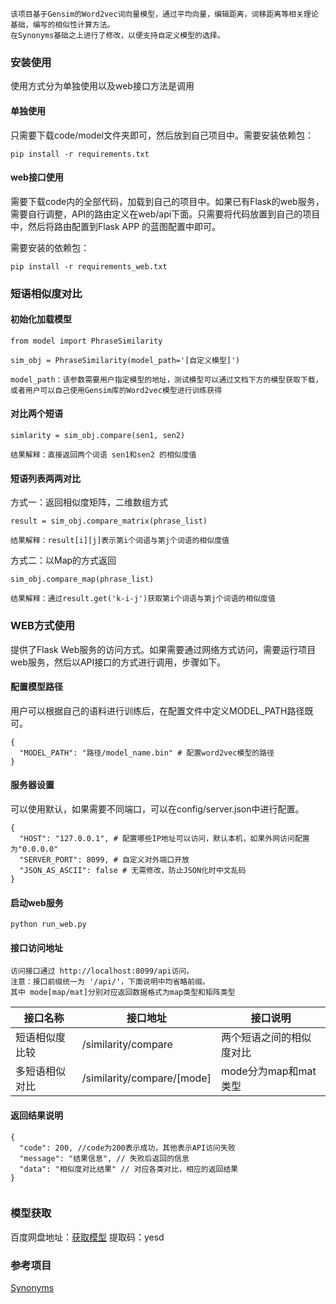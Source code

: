 ```
该项目基于Gensim的Word2vec词向量模型，通过平均向量，编辑距离，词移距离等相关理论基础，编写的相似性计算方法。
在Synonyms基础之上进行了修改，以便支持自定义模型的选择。
```

### 安装使用

使用方式分为单独使用以及web接口方法是调用

#### 单独使用

只需要下载code/model文件夹即可，然后放到自己项目中。需要安装依赖包：

```
pip install -r requirements.txt
```

#### web接口使用

需要下载code内的全部代码，加载到自己的项目中。如果已有Flask的web服务，需要自行调整，API的路由定义在web/api下面。只需要将代码放置到自己的项目中，然后将路由配置到Flask APP 的蓝图配置中即可。

需要安装的依赖包：

```
pip install -r requirements_web.txt
```



### 短语相似度对比



#### 初始化加载模型

```
from model import PhraseSimilarity

sim_obj = PhraseSimilarity(model_path='[自定义模型]')

model_path：该参数需要用户指定模型的地址，测试模型可以通过文档下方的模型获取下载，
或者用户可以自己使用Gensim库的Word2vec模型进行训练获得
```



#### 对比两个短语

```
simlarity = sim_obj.compare(sen1, sen2)

结果解释：直接返回两个词语 sen1和sen2 的相似度值
```



#### 短语列表两两对比

方式一：返回相似度矩阵，二维数组方式

```
result = sim_obj.compare_matrix(phrase_list)

结果解释：result[i][j]表示第i个词语与第j个词语的相似度值
```
方式二：以Map的方式返回

```
sim_obj.compare_map(phrase_list)

结果解释：通过result.get('k-i-j')获取第i个词语与第j个词语的相似度值
```

### WEB方式使用

提供了Flask Web服务的访问方式。如果需要通过网络方式访问，需要运行项目web服务，然后以API接口的方式进行调用，步骤如下。



#### 配置模型路径

用户可以根据自己的语料进行训练后，在配置文件中定义MODEL_PATH路径既可。

```
{
  "MODEL_PATH": "路径/model_name.bin" # 配置word2vec模型的路径
}
```



#### 服务器设置

可以使用默认，如果需要不同端口，可以在config/server.json中进行配置。

```
{
  "HOST": "127.0.0.1", # 配置哪些IP地址可以访问，默认本机，如果外网访问配置为"0.0.0.0"
  "SERVER_PORT": 8099, # 自定义对外端口开放
  "JSON_AS_ASCII": false # 无需修改，防止JSON化时中文乱码
}
```



#### 启动web服务

```
python run_web.py
```



#### 接口访问地址

```
访问接口通过 http://localhost:8099/api访问。
注意：接口前缀统一为 '/api/'，下面说明中均省略前缀。
其中 mode[map/mat]分别对应返回数据格式为map类型和矩阵类型
```

| 接口名称       | 接口地址           | 接口说明 |
| -------------- | ------------------ | -------- |
| 短语相似度比较 | /similarity/compare | 两个短语之间的相似度对比 |
| 多短语相似对比 | /similarity/compare/[mode] | mode分为map和mat类型 |



#### 返回结果说明

```
{
  "code": 200, //code为200表示成功，其他表示API访问失败
  "message": "结果信息", // 失败后返回的信息
  "data": "相似度对比结果" // 对应各类对比，相应的返回结果
}
  
```



### 模型获取

百度网盘地址：[获取模型](https://pan.baidu.com/s/1KG7au8gwJG1hNgGOXgpOCA) 
提取码：yesd


### 参考项目

[Synonyms](https://github.com/huyingxi/Synonyms)